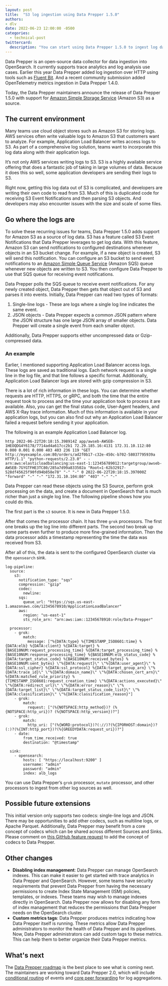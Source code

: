 ```yaml
---
layout: post
title:  "S3 log ingestion using Data Prepper 1.5.0"
authors:
- dlv
date: 2022-06-23 12:00:00 -0500
categories:
  - technical-post
twittercard:
  description: "You can start using Data Prepper 1.5.0 to ingest log data from S3 today."
---
```


Data Prepper is an open-source data collector for data ingestion into OpenSearch. It currently supports trace analytics 
and log analysis use cases. Earlier this year Data Prepper added log ingestion over HTTP using tools such as 
[Fluent Bit](https://fluentbit.io/).
And a recent community submission added OpenTelemetry metrics ingestion in Data Prepper 1.4.0.

Today, the Data Prepper maintainers announce the release of Data Prepper 1.5.0 with support for 
[Amazon Simple Storage Service](https://aws.amazon.com/s3/) (Amazon S3) as a source.


## The current environment

Many teams use cloud object stores such as Amazon S3 for storing logs. AWS services often write valuable logs to Amazon S3 that 
customers want to analyze. For example, Application Load Balancer writes access logs to S3. As part of a 
comprehensive log solution, teams want to incorporate this log data along with their application logs.

It’s not only AWS services writing logs to S3. S3 is a highly available service offering that does a fantastic job of 
taking in large volumes of data. Because it does this so well, some application developers are sending their logs to S3.

Right now, getting this log data out of S3 is complicated, and developers are writing their own code to read from S3. Much 
of this is duplicated code for receiving S3 Event Notifications and then parsing S3 objects. And developers may also encounter 
issues with the size and scale of some files.


## Go where the logs are

To solve these recurring issues for teams, Data Prepper 1.5.0 adds support for Amazon S3 as a source of log data. S3 has a 
feature called S3 Event Notifications that Data Prepper leverages to get log data. With this feature, Amazon S3 can send 
notifications to configured destinations whenever objects in an S3 bucket change. For example, if a new object is 
created, S3 will send this notification. You can configure an S3 bucket to send event notifications to an 
[Amazon Simple Queue Service](https://aws.amazon.com/sqs/) (Amazon SQS) queue whenever new objects are written to S3. You then configure Data Prepper 
to use that SQS queue for receiving event notifications.

Data Prepper polls the SQS queue to receive event notifications. For any newly created object, Data Prepper then gets that object out of S3 
and parses it into events. Initially, Data Prepper can read two types of formats:

1. Single-line logs - These are logs where a single log line indicates the same event.
2. JSON objects - Data Prepper expects a common JSON pattern where the JSON structure has one large JSON array of smaller objects. Data Prepper will create a single event from each smaller object.

Additionally, Data Prepper supports either uncompressed data or Gzip-compressed data.


### An example

Earlier, I mentioned supporting Application Load Balancer access logs. These logs are saved as traditional logs. 
Each network request is a single line in the log file, and that line follows a specific format. Additionally, Application Load Balancer logs are stored with 
gzip compression in S3.

There is a lot of rich information in these logs. You can determine whether requests are HTTP, HTTPS, or gRPC, and both the time that 
the entire request took to process and the time your application took to process it are available. Also, you can get 
the final status code, User-Agent headers, and AWS X-Ray trace information. Much of this information is available 
in your application logs, but you can also find out why an Application Load Balancer failed a request before sending it your application.


The following is an example Application Load Balancer log.

```
http 2022-06-22T20:18:15.398914Z app/awseb-AWSEB-1HEOQDG4Y6178/7714ad4a617cc2b1 72.29.185.16:4131 172.31.10.112:80 0.000 0.001 0.000 403 403 236 119 "GET http://myexample.com:80/orders/ad2f0b17-c32e-450c-b702-58037795939a HTTP/1.1" "python-requests/2.23.0" - - arn:aws:elasticloadbalancing:us-east-1:123456789012:targetgroup/awseb-AWSEB-7GYGTFHE3TC80/285a7d99a833502a "Root=1-62b32917-528df45625f90fd94b858e78" "-" "-" 0 2022-06-22T20:18:15.397000Z "forward" "-" "-" "172.31.10.104:80" "403" "-" "-"
```

Data Prepper can read these objects using the S3 Source, perform grok processing on the data, and create a document in 
OpenSearch that is much richer than just a single log line. The following pipeline shows how you could do this.

The first part is the `s3` source. It is new in Data Prepper 1.5.0.

After that comes the processor chain. It has three `grok` processors. The first one breaks up the log line into 
different parts. The second two break up some parts even further to produce more fine-grained information. Then the data 
processor adds a timestamp representing the time the data was received from S3.

After all of this, the data is sent to the configured OpenSearch cluster via the `opensearch` sink.

```
log-pipeline:
  source:
    s3:
      notification_type: "sqs"
      compression: "gzip"
      codec:
        newline:
      sqs:
        queue_url: "https://sqs.us-east-1.amazonaws.com/12345678910/ApplicationLoadBalancer"
      aws:
        region: "us-east-1"
        sts_role_arn: "arn:aws:iam::12345678910:role/Data-Prepper"

  processor:
    - grok:
        match:
          message: ["%{DATA:type} %{TIMESTAMP_ISO8601:time} %{DATA:elb} %{DATA:client} %{DATA:target} %{BASE10NUM:request_processing_time} %{DATA:target_processing_time} %{BASE10NUM:response_processing_time} %{BASE10NUM:elb_status_code} %{DATA:target_status_code} %{BASE10NUM:received_bytes} %{BASE10NUM:sent_bytes} \"%{DATA:request}\" \"%{DATA:user_agent}\" %{DATA:ssl_cipher} %{DATA:ssl_protocol} %{DATA:target_group_arn} \"%{DATA:trace_id}\" \"%{DATA:domain_name}\" \"%{DATA:chosen_cert_arn}\" %{DATA:matched_rule_priority} %{TIMESTAMP_ISO8601:request_creation_time} \"%{DATA:actions_executed}\" \"%{DATA:redirect_url}\" \"%{DATA:error_reason}\" \"%{DATA:target_list}\" \"%{DATA:target_status_code_list}\" \"%{DATA:classification}\" \"%{DATA:classification_reason}"]
    - grok:
        match:
          request: ["(%{NOTSPACE:http_method})? (%{NOTSPACE:http_uri})? (%{NOTSPACE:http_version})?"]
    - grok:
        match:
          http_uri: ["(%{WORD:protocol})?(://)?(%{IPORHOST:domain})?(:)?(%{INT:http_port})?(%{GREEDYDATA:request_uri})?"]
    - date:
        from_time_received: true
        destination: "@timestamp"

  sink:
    - opensearch:
        hosts: [ "https://localhost:9200" ]
        username: "admin"
        password: "admin"
        index: alb_logs
```

You can use Data Prepper’s `grok` processor, `mutate` processor, and other processors to 
ingest from other log sources as well.

## Possible future extensions

This initial version only supports two codecs: single-line logs and JSON. There may be opportunities to add other 
codecs, such as multiline logs, or Apache Parquet. Additionally, Data Prepper may benefit from a core concept of codecs
which can be shared across different Sources and Sinks.
Please comment on [this GitHub feature request](https://github.com/opensearch-project/data-prepper/issues/1532) to 
add the concept of codecs to Data Prepper.

## Other changes

* **Disabling index management**: Data Prepper can manage OpenSearch indexes. This can make it easier to get started with trace analytics in Data Prepper and OpenSearch. However, some teams have security requirements that prevent Data Prepper from having the necessary permissions to create Index State Management (ISM) policies, templates, or indexes. These teams may wish to manage indexes directly in OpenSearch. Data Prepper now allows for disabling any form of index management that reduces the permissions that Data Prepper needs on the OpenSearch cluster.
* **Custom metrics tags**: Data Prepper produces metrics indicating how Data Prepper itself is running. These metrics allow Data Prepper administrators to monitor the health of Data Prepper and its pipelines. Now, Data Prepper administrators can add custom tags to these metrics. This can help them to better organize their Data Prepper metrics.

## What's next

The [Data Prepper roadmap](https://github.com/opensearch-project/data-prepper/projects/1) is the best place to see what 
is coming next. The maintainers are working toward Data Prepper 2.0, which will include 
[conditional routing](https://github.com/opensearch-project/data-prepper/issues/1007) of events and 
[core peer forwarding](https://github.com/opensearch-project/data-prepper/issues/700) for log aggregations.
